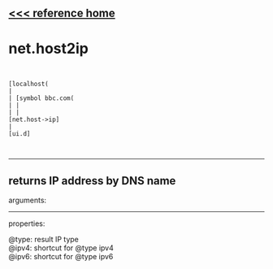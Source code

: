 [<<< reference home](ceammc_lib.md)
---

# net.host2ip

```


[localhost(
|
| [symbol bbc.com(
| |
| |
[net.host->ip]
|
[ui.d]

            
```
---
returns IP address by DNS name
---
arguments:


---
properties:

@type: result IP
            type<br>
@ipv4: shortcut for @type ipv4<br>
@ipv6: shortcut for @type ipv6<br>

